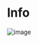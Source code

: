 # Info

![image](https://user-images.githubusercontent.com/89851069/159121304-77a30778-38e5-4e4a-a83d-5a398918cec7.png)

